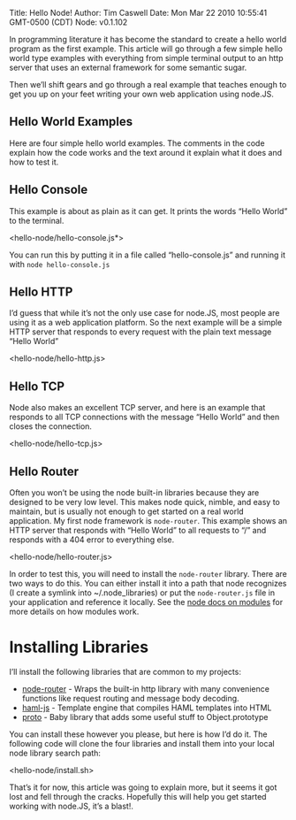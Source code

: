 Title: Hello Node!
Author: Tim Caswell
Date: Mon Mar 22 2010 10:55:41 GMT-0500 (CDT)
Node: v0.1.102

In programming literature it has become the standard to create a hello world program as the first example.  This article will go through a few simple hello world type examples with everything from simple terminal output to an http server that uses an external framework for some semantic sugar.

Then we’ll shift gears and go through a real example that teaches enough to get you up on your feet writing your own web application using node.JS.

## Hello World Examples

Here are four simple hello world examples. The comments in the code explain how the code works and the text around it explain what it does and how to test it.

## Hello Console

This example is about as plain as it can get. It prints the words “Hello World” to the terminal.

<hello-node/hello-console.js*>

You can run this by putting it in a file called “hello-console.js” and running it with `node hello-console.js`

## Hello HTTP

I’d guess that while it’s not the only use case for node.JS, most people are using it as a web application platform.  So the next example will be a simple HTTP server that responds to every request with the plain text message “Hello World”

<hello-node/hello-http.js>

## Hello TCP

Node also makes an excellent TCP server, and here is an example that responds to all TCP connections with the message “Hello World” and then closes the connection.

<hello-node/hello-tcp.js>

## Hello Router

Often you won’t be using the node built-in libraries because they are designed to be very low level.  This makes node quick, nimble, and easy to maintain, but is usually not enough to get started on a real world application.  My first node framework is `node-router`.  This example shows an HTTP server that responds with “Hello World” to all requests to “/” and responds with a 404 error to everything else.

<hello-node/hello-router.js>

In order to test this, you will need to install the `node-router` library.  There are two ways to do this.  You can either install it into a path that node recognizes (I create a symlink into ~/.node_libraries) or put the `node-router.js` file in your application and reference it locally.  See the [node docs on modules][] for more details on how modules work.

# Installing Libraries

I’ll install the following libraries that are common to my projects:

 - [node-router][] - Wraps the built-in http library with many convenience functions like request routing and message body decoding.
 - [haml-js][] - Template engine that compiles HAML templates into HTML
 - [proto][] - Baby library that adds some useful stuff to Object.prototype

You can install these however you please, but here is how I’d do it.  The following code will clone the four libraries and install them into your local node library search path:

<hello-node/install.sh>

That’s it for now, this article was going to explain more, but it seems it got lost and fell through the cracks.  Hopefully this will help you get started working with node.JS, it’s a blast!.

[proto]: http://github.com/creationix/proto
[node docs on modules]: http://nodejs.org/api.html#_modules
[node-router]: http://github.com/creationix/node-router
[haml-js]: http://github.com/creationix/haml-js
[less.js]: http://github.com/cloudhead/less.js
